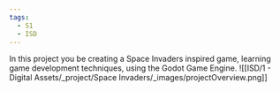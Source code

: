 ```yaml
---
tags:
  - S1
  - ISD
---
```

In this project you be creating a Space Invaders inspired game, learning game development techniques, using the Godot Game Engine.
![[ISD/1 - Digital Assets/_project/Space Invaders/_images/projectOverview.png]]